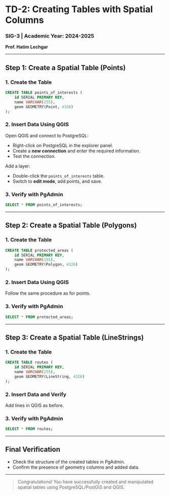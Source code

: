# TD-2: Creating Tables with Spatial Columns

### SIG-3 | Academic Year: 2024-2025  
**Prof. Hatim Lechgar**

---

## Step 1: Create a Spatial Table (Points)

### 1. Create the Table
```sql
CREATE TABLE points_of_interests (
    id SERIAL PRIMARY KEY,
    name VARCHAR(255),
    geom GEOMETRY(Point, 4326)
);
```

### 2. Insert Data Using QGIS
Open QGIS and connect to PostgreSQL:
- Right-click on PostgreSQL in the explorer panel.
- Create a **new connection** and enter the required information.
- Test the connection.

Add a layer:
- Double-click the `points_of_interests` table.
- Switch to **edit mode**, add points, and save.

### 3. Verify with PgAdmin
```sql
SELECT * FROM points_of_interests;
```

---

## Step 2: Create a Spatial Table (Polygons)

### 1. Create the Table
```sql
CREATE TABLE protected_areas (
    id SERIAL PRIMARY KEY,
    name VARCHAR(255),
    geom GEOMETRY(Polygon, 4326)
);
```

### 2. Insert Data Using QGIS
Follow the same procedure as for points.

### 3. Verify with PgAdmin
```sql
SELECT * FROM protected_areas;
```

---

## Step 3: Create a Spatial Table (LineStrings)

### 1. Create the Table
```sql
CREATE TABLE routes (
    id SERIAL PRIMARY KEY,
    name VARCHAR(255),
    geom GEOMETRY(LineString, 4326)
);
```

### 2. Insert Data and Verify
Add lines in QGIS as before.

### 3. Verify with PgAdmin
```sql
SELECT * FROM routes;
```

---

## Final Verification
- Check the structure of the created tables in PgAdmin.
- Confirm the presence of geometry columns and added data.

---

> Congratulations! You have successfully created and manipulated spatial tables using PostgreSQL/PostGIS and QGIS.


